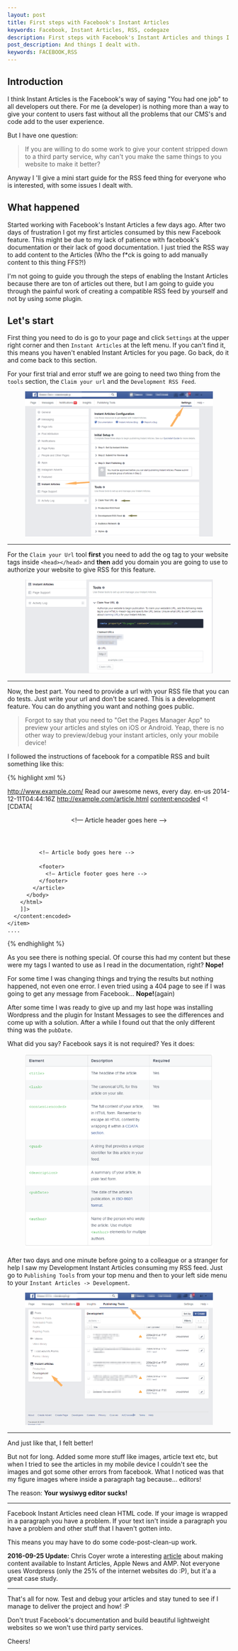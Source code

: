 ```yaml
---
layout: post
title: First steps with Facebook's Instant Articles
keywords: Facebook, Instant Articles, RSS, codegaze
description: First steps with Facebook's Instant Articles and things I dealt with
post_description: And things I dealt with.
keywords: FACEBOOK,RSS
---
```


## Introduction
I think Instant Articles is the Facebook's way of saying "You had one job" to all developers out there. For me (a developer) is nothing more than a way to give your content to users fast without all the problems that our CMS's and code add to the user experience.

But I have one question:

>If you are willing to do some work to give your content stripped down to a third party service, why can't you make the same things to you website to make it better?

Anyway I 'll give a mini start guide for the RSS feed thing for everyone who is interested, with some issues I dealt with.

## What happened
Started working with Facebook's Instant Articles a few days ago. After two days of frustration I got my first articles consumed by this new Facebook feature. This might be due to my lack of patience with facebook's documentation or their lack of good documentation. I just tried the RSS way to add content to the Articles (Who the f*ck is going to add manually content to this thing FFS?!)

I'm not going to guide you through the steps of enabling the Instant Articles because there are ton of articles out there, but I am going to guide you through the painful work of creating a compatible RSS feed by yourself and not by using some plugin.

## Let's start

First thing you need to do is go to your page and click `Settings` at the upper right corner and then `Instant Articles` at the left menu. If you can't find it, this means you haven't enabled Instant Articles for you page. Go back, do it and come back to this section.

For your first trial and error stuff we are going to need two thing from the `tools` section, the `Claim your url` and the `Development RSS Feed`.

<figure>
  <a href="/public/instant_articles/scrn_1.png"><img src="/public/instant_articles/scrn_1.png" border="0"></a>
</figure>

<hr class="post__separator"/>

For the `Claim your Url` tool **first** you need to add the og tag to your website tags inside `<head></head>` and **then** add you domain you are going to use to authorize your website to give RSS for this feature.

<figure>
  <a href="/public/instant_articles/scrn_2.png"><img src="/public/instant_articles/scrn_2.png" border="0"></a>
</figure>

<hr class="post__separator"/>

Now, the best part. You need to provide a url with your RSS file that you can do tests. Just write your url and don't be scared. This is a development feature. You can do anything you want and nothing goes public.

>Forgot to say that you need to "Get the Pages Manager App" to preview your articles and styles on iOS or Android. Yeap, there is no other way to preview/debug your instant articles, only your mobile device!

I followed the instructions of facebook for a compatible RSS and built something like this:

{% highlight xml %}

<rss version="2.0"
xmlns:content="http://purl.org/rss/1.0/modules/content/">
  <channel>
    <title>News Publisher</title>
    <link>http://www.example.com/</link>
    <description>
      Read our awesome news, every day.
    </description>
    <language>en-us</language>
    <lastBuildDate>2014-12-11T04:44:16Z</lastBuildDate>
    <item>
      <title>This is an Instant Article</title>
      <link>http://example.com/article.html</link>
      <content:encoded>
        <![CDATA[
        <!doctype html>
        <html lang="en" prefix="op: http://media.facebook.com/op#">
          <head>
            <meta charset="utf-8">
            <link rel="canonical" href="http://example.com/article.html">
            <meta property="op:markup_version" content="v1.0">
          </head>
          <body>
            <article>
              <header>
                <!— Article header goes here -->
              </header>

              <!— Article body goes here -->

              <footer>
                <!— Article footer goes here -->
              </footer>
            </article>
          </body>
        </html>
        ]]>
      </content:encoded>
    </item>
    ....
</channel>
</rss>
{% endhighlight %}

As you see there is nothing special. Of course this had my content but these were my tags I wanted to use as I read in the documentation, right? **Nope!**

For some time I was changing things and trying the results but nothing happened, not even one error. I even tried using a 404 page to see if I was going to get any message from Facebook... **Nope!**(again)

After some time I was ready to give up and my last hope was installing Wordpress and the plugin for Instant Messages to see the differences and come up with a solution. After a while I found out that the only different thing was the `pubDate`.

What did you say? Facebook says it is not required? Yes it does:

<figure>
  <a href="/public/instant_articles/scrn_3.png"><img src="/public/instant_articles/scrn_3.png" border="0"></a>
</figure>

After two days and one minute before going to a colleague or a stranger for help I saw my Development Instant Articles consuming my RSS feed. Just go to `Publishing Tools` from your top menu and then to your left side menu to your `Instant Articles -> Development`.

<figure>
  <a href="/public/instant_articles/scrn_4.png"><img src="/public/instant_articles/scrn_4.png" border="0"></a>
</figure>

<hr class="post__separator"/>

And just like that, I felt better!

But not for long. Added some more stuff like images, article text etc, but when I tried to see the articles in my mobile device I couldn't see the images and got some other errors from facebook. What I noticed was that my figure images where inside a paragraph tag because... editors!

The reason: **Your wysiwyg editor sucks!**

<hr class="post__separator"/>

Facebook Instant Articles need clean HTML code. If your image is wrapped in a paragraph you have a problem. If your text isn't inside a paragraph you have a problem and other stuff that I haven't gotten into.

This means you may have to do some code-post-clean-up work.


**2016-09-25 Update:**
Chris Coyer wrote a interesting  [article](http://mediatemple.net/blog/tips/wordpress-apple-news-instant-articles-amp/) about making content available to Instant Articles, Apple News and AMP. Not everyone uses Wordpress (only the 25% of the internet websites do :P), but it'a a great case study.

<hr class="post__separator"/>

That's all for now. Test and debug your articles and stay tuned to see if I manage to deliver the project and how! :P

Don't trust Facebook's documentation and build beautiful lightweight websites so we won't use third party services.

Cheers!

<style>
  .post__separator {
    border: 0;
    margin: 0;
    color: #E4E4E4;
  }
  .post__separator:before {
    content: '•••';
    margin: 0 45%;
    font-size: 2em;
  }
  </style>
